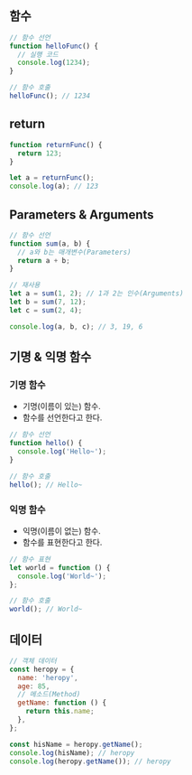 ## 함수

```js
// 함수 선언
function helloFunc() {
  // 실행 코드
  console.log(1234);
}

// 함수 호출
helloFunc(); // 1234
```

## return

```js
function returnFunc() {
  return 123;
}

let a = returnFunc();
console.log(a); // 123
```

## Parameters & Arguments

```js
// 함수 선언
function sum(a, b) {
  // a와 b는 매개변수(Parameters)
  return a + b;
}

// 재사용
let a = sum(1, 2); // 1과 2는 인수(Arguments)
let b = sum(7, 12);
let c = sum(2, 4);

console.log(a, b, c); // 3, 19, 6
```

## 기명 & 익명 함수

### 기명 함수

- 기명(이름이 있는) 함수.
- 함수를 선언한다고 한다.

```js
// 함수 선언
function hello() {
  console.log('Hello~');
}

// 함수 호출
hello(); // Hello~
```

### 익명 함수

- 익명(이름이 없는) 함수.
- 함수를 표현한다고 한다.

```js
// 함수 표현
let world = function () {
  console.log('World~');
};

// 함수 호출
world(); // World~
```

## 데이터

```js
// 객체 데이터
const heropy = {
  name: 'heropy',
  age: 85,
  // 메소드(Method)
  getName: function () {
    return this.name;
  },
};

const hisName = heropy.getName();
console.log(hisName); // heropy
console.log(heropy.getName()); // heropy
```
